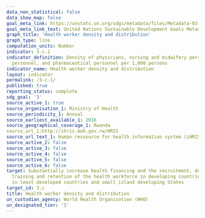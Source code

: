 ```yaml
---
data_non_statistical: false
data_show_map: false
goal_meta_link: https://unstats.un.org/sdgs/metadata/files/Metadata-03-0C-01.pdf
goal_meta_link_text: United Nations Sustainable Development Goals Metadata (PDF 207 KB)
graph_title: 'Health worker density and distribution'
graph_type: line
computation_units: Number
indicator: 3.c.1
indicator_definition: Density of physicians, nursing and midwifery personnel, dentistry
  personnel, and pharmaceutical personnel per 1,000 persons
indicator_name: Health worker density and distribution
layout: indicator
permalink: /3-c-1/
published: true
reporting_status: complete
sdg_goal: '3'
source_active_1: true
source_organisation_1: Ministry of Health 
source_periodicity_1: Annual 
source_earliest_available_1: 2016
source_geographical_coverage_1: Rwanda
source_url_1:http://ihris.moh.gov.rw/HRIS
source_url_text_1: Human ressource for health information system (iHRIS)
source_active_2: false
source_active_3: false
source_active_4: false
source_active_5: false
source_active_6: false
target: Substantially increase health financing and the recruitment, development,
  training and retention of the health workforce in developing countries, especially
  in least developed countries and small island developing States
target_id: 3.c
title: Health worker density and distribution
un_custodian_agency: World Health Organisation (WHO)
un_designated_tier: '1'
---
```

